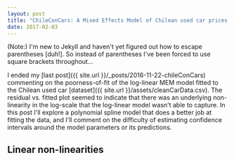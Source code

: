 ```yaml
---
layout: post
title: "ChileConCars: A Mixed Effects Model of Chilean used car prices - Part II"
date: 2017-02-03
---
```

(Note:) I'm new to Jekyll and haven't yet figured out how to escape parentheses \[duh!\]. So instead of parentheses I've been forced to use square brackets throughout...

I ended my [last post]({{ site.url }}/_posts/2016-11-22-chileConCars) commenting on the poorness-of-fit of the log-linear MEM model fitted to the Chilean used car [dataset]({{ site.url }}/assets/cleanCarData.csv). The residual vs. fitted plot seemed to indicate that there was an underlying non-linearity in the log-scale that the log-linear model wasn't able to capture. In this post I'll explore a polynomial spline model that does a better job at fitting the data, and I'll comment on the difficulty of estimating confidence intervals around the model parameters or its predictions.

Linear non-linearities
----------------------

 

